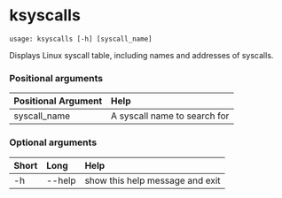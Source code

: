 <!-- THIS PART OF THIS FILE IS AUTOGENERATED. DO NOT MODIFY IT. See scripts/generate-docs.sh -->
# ksyscalls

```text
usage: ksyscalls [-h] [syscall_name]

```

Displays Linux syscall table, including names and addresses of syscalls.
### Positional arguments

|Positional Argument|Help|
| :--- | :--- |
|syscall_name|A syscall name to search for|

### Optional arguments

|Short|Long|Help|
| :--- | :--- | :--- |
|-h|--help|show this help message and exit|

<!-- END OF AUTOGENERATED PART. Do not modify this line or the line below, they mark the end of the auto-generated part of the file. If you want to extend the documentation in a way which cannot easily be done by adding to the command help description, write below the following line. -->
<!-- ------------\>8---- ----\>8---- ----\>8------------ -->
